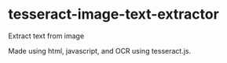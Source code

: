 # tesseract-image-text-extractor

Extract text from image

Made using html, javascript, and OCR using tesseract.js.

